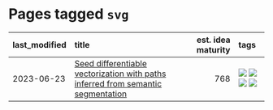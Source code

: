 # Pages tagged `svg`

|last_modified|title|est. idea maturity|tags
|:---|:---|---:|:---|
|2023-06-23|[Seed differentiable vectorization with paths inferred from semantic segmentation](../vectorize_anything.md)|768|[![](https://img.shields.io/badge/tag-experimental-77485f)](../tags/experimental.md) [![](https://img.shields.io/badge/tag-segmentation-95c41e)](../tags/segmentation.md) [![](https://img.shields.io/badge/tag-svg-6a13a1)](../tags/svg.md) [![](https://img.shields.io/badge/tag-tooling-76bb24)](../tags/tooling.md)|